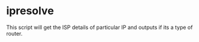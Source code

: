 # ipresolve

This script will get the ISP details of particular IP and outputs if its a type of router.
